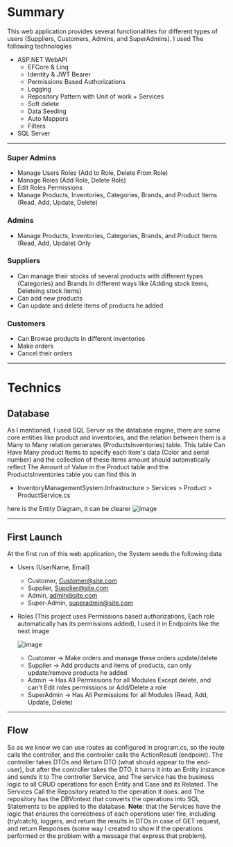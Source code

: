 # Summary
This web application provides several functionalities for different types of users (Suppliers, Customers, Admins, and SuperAdmins).
I used The following technologies
- ASP.NET WebAPI
  - EFCore & Linq
  - Identity & JWT Bearer
  - Permissions Based Authorizations
  - Logging
  - Repository Pattern with Unit of work + Services
  - Soft delete
  - Data Seeding
  - Auto Mappers
  - Filters
- SQL Server

-----
  
### Super Admins
- Manage Users Roles (Add to Role, Delete From Role)
- Manage Roles (Add Role, Delete Role)
- Edit Roles Permissions
- Manage Products, Inventories, Categories, Brands, and Product Items (Read, Add, Update, Delete)

### Admins
- Manage Products, Inventories, Categories, Brands, and Product Items (Read, Add, Update) Only

### Suppliers 
- Can manage their stocks of several products with different types (Categories) and Brands In different ways like (Adding stock items, Deleteing stock items)
- Can add new products
- Can update and delete items of products he added

### Customers 
- Can Browse products in different inventories
- Make orders
- Cancel their orders

-----
# Technics
  
## Database
As I mentioned, I used SQL Server as the database engine, there are some core entities like product and inventories, and the relation between them is a Many to Many relation generates (ProductsInventories) table. This table Can Have Many product Items to specify each item's data (Color and serial number) and the collection of these items amount should automatically reflect The Amount of Value in the Product table and the ProductsInventories table you can find this in 
 - InventoryManagementSystem.Infrastructure > Services > Product > ProductService.cs
   
here is the Entity Diagram, it can be clearer 
![image](https://github.com/Abdelrahman-Moharram/InventoryManagementSystem/assets/41553398/b750abb7-64da-4c92-a8d5-bf593aadb20c)

---
## First Launch
At the first run of this web application, the System seeds the following data
 - Users (UserName, Email)
   - Customer, Customer@site.com
   - Supplier, Supplier@site.com
   - Admin, admin@site.com
   - Super-Admin, superadmin@site.com
     
 - Roles (This project uses Permissions based authorizations, Each role automatically has its permissions added), I used it in Endpoints like the next image
   
     ![image](https://github.com/Abdelrahman-Moharram/InventoryManagementSystem/assets/41553398/651b41ac-29d6-492c-8f1b-aa15846f6f8d)

   - Customer -> Make orders and manage these orders update/delete
   - Supplier -> Add products and items of products, can only update/remove products he added 
   - Admin -> Has All Permissions for all Modules Except delete, and can't Edit roles permissions or Add/Delete a role 
   - SuperAdmin -> Has All Permissions for all Modules (Read, Add, Update, Delete)
----
## Flow
So as we know we can use routes as configured in program.cs, so the route calls the controller, and the controller calls the ActionResutl (endpoint). The controller takes DTOs and Return DTO (what should appear to the end-user), but after the controller takes the DTO, it turns it into an Entity instance and sends it to The controller Service, and The service has the business logic to all CRUD operations for each Entity and Case and its Related. The Services Call the Repository related to the operation it does. and The repository has the DBVontext that converts the operations into SQL Statements to be applied to the database. 
<strong>Note</strong>: that the Services have the logic that ensures the correctness of each operations user fire, including (try/catch), loggers, and return the results in DTOs in case of GET request, and return Responses (some way I created to show if the operations performed or the problem with a message that express that problem).
